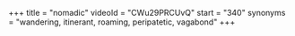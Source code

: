 +++
title = "nomadic"
videoId = "CWu29PRCUvQ"
start = "340"
synonyms = "wandering, itinerant, roaming, peripatetic, vagabond"
+++

